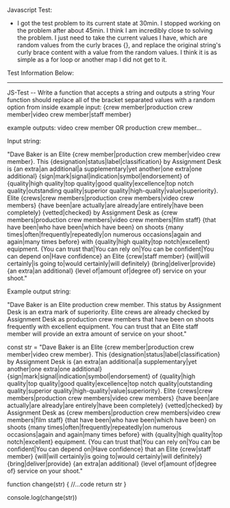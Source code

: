 Javascript Test: 
- I got the test problem to its current state at 30min. I stopped working on the problem after about 45min. I think I am incredibly close to solving the problem. I just need to take the current values I have, which are random values from the curly braces {}, and replace the original string's curly brace content with a value from the random values. I think it is as simple as a for loop or another map I did not get to it. 


Test Information Below: 
________________________________________________________________________________________________________________________________________________________________

JS-Test -- Write a function that accepts a string and outputs a string
Your function should replace all of the bracket separated values with a random option from inside
example input:
{crew member|production crew member|video crew member|staff member}

example outputs:
video crew member OR production crew member...

Input string:

"Dave Baker is an Elite {crew member|production crew member|video crew member}. This {designation|status|label|classification} by Assignment Desk is {an extra|an additional|a supplementary|yet another|one extra|one additional} {sign|mark|signal|indication|symbol|endorsement} of {quality|high quality|top quality|good quality|excellence|top notch quality|outstanding quality|superior quality|high-quality|value|superiority}. Elite {crews|crew members|production crew members|video crew members} {have been|are actually|are already|are entirely|have been completely} {vetted|checked} by Assignment Desk as {crew members|production crew members|video crew members|film staff} {that have been|who have been|which have been} on shoots {many times|often|frequently|repeatedly|on numerous occasions|again and again|many times before} with {quality|high quality|top notch|excellent} equipment. {You can trust that|You can rely on|You can be confident|You can depend on|Have confidence} an Elite {crew|staff member} {will|will certainly|is going to|would certainly|will definitely} {bring|deliver|provide} {an extra|an additional} {level of|amount of|degree of} service on your shoot."

Example output string:

"Dave Baker is an Elite production crew member. This status by Assignment Desk is an extra mark of superiority. Elite crews are already checked by Assignment Desk as production crew members that have been on shoots frequently with excellent equipment. You can trust that an Elite staff member will provide an extra amount of service on your shoot."

const str = "Dave Baker is an Elite {crew member|production crew member|video crew member}. This {designation|status|label|classification} by Assignment Desk is {an extra|an additional|a supplementary|yet another|one extra|one additional} {sign|mark|signal|indication|symbol|endorsement} of {quality|high quality|top quality|good quality|excellence|top notch quality|outstanding quality|superior quality|high-quality|value|superiority}. Elite {crews|crew members|production crew members|video crew members} {have been|are actually|are already|are entirely|have been completely} {vetted|checked} by Assignment Desk as {crew members|production crew members|video crew members|film staff} {that have been|who have been|which have been} on shoots {many times|often|frequently|repeatedly|on numerous occasions|again and again|many times before} with {quality|high quality|top notch|excellent} equipment. {You can trust that|You can rely on|You can be confident|You can depend on|Have confidence} that an Elite {crew|staff member} {will|will certainly|is going to|would certainly|will definitely} {bring|deliver|provide} {an extra|an additional} {level of|amount of|degree of} service on your shoot."

function change(str) {
//...code
return str
}

console.log(change(str))
